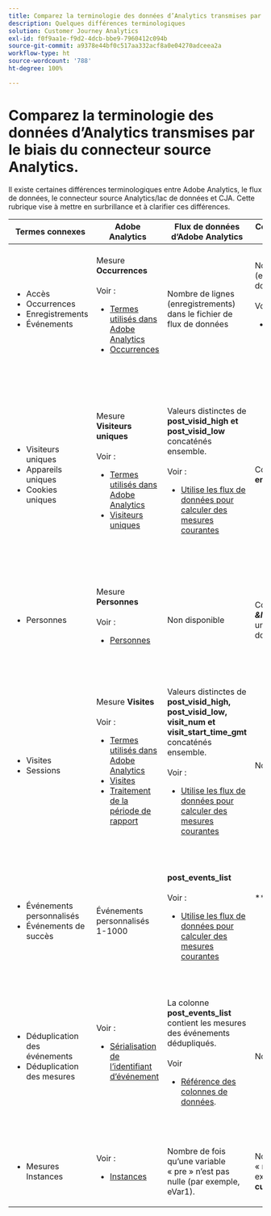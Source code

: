 ```yaml
---
title: Comparez la terminologie des données d’Analytics transmises par le biais du connecteur source Analytics.
description: Quelques différences terminologiques
solution: Customer Journey Analytics
exl-id: f0f9aa1e-f9d2-4dcb-bbe9-7960412c094b
source-git-commit: a9378e44bf0c517aa332acf8a0e04270adceea2a
workflow-type: ht
source-wordcount: '788'
ht-degree: 100%

---
```


# Comparez la terminologie des données d’Analytics transmises par le biais du connecteur source Analytics.

Il existe certaines différences terminologiques entre Adobe Analytics, le flux de données, le connecteur source Analytics/lac de données et CJA. Cette rubrique vise à mettre en surbrillance et à clarifier ces différences.

| Termes connexes | Adobe Analytics | Flux de données d’Adobe Analytics | Connecteur source Analytics/lac de données | CJA | Remarques |
|---|---|---|---|---|---|
| <ul><li>Accès</li><li>Occurrences</li><li>Enregistrements</li><li>Événements</li></ul> | Mesure **Occurrences**<br><br>Voir :<ul><li>[Termes utilisés dans Adobe Analytics](https://experienceleague.adobe.com/docs/analytics/technotes/terms.html?lang=fr)</li><li>[Occurrences](https://experienceleague.adobe.com/docs/analytics/components/metrics/occurrences.html?lang=fr)</li></ul> | Nombre de lignes (enregistrements) dans le fichier de flux de données | Nombre de lignes (enregistrements) dans le jeu de données<br><br>Voir :<ul><li>[Comparaison de vos données Adobe Analytics aux données CJA](https://experienceleague.adobe.com/docs/analytics-platform/using/troubleshooting/compare.html?lang=fr)</li></ul> | Mesure **Événements**  | <ul><li>« Accès » et « occurrence » sont synonymes dans Adobe Analytics.</li><li>Voir _Événements personnalisés_ ci-dessous.</li><li>Certaines données sont filtrées lorsqu’elles transitent par le connecteur source Analytics vers AEP. Voir [Comparer vos données Adobe Analytics aux données CJA](https://experienceleague.adobe.com/docs/analytics-platform/using/troubleshooting/compare.html?lang=fr) |
| <ul><li>Visiteurs uniques</li><li>Appareils uniques</li><li>Cookies uniques</li></ul> | Mesure **Visiteurs uniques**<br><br>Voir :<ul><li>[Termes utilisés dans Adobe Analytics](https://experienceleague.adobe.com/docs/analytics/technotes/terms.html?lang=fr)</li><li>[Visiteurs uniques](https://experienceleague.adobe.com/docs/analytics/components/metrics/unique-visitors.html?lang=fr)</li></ul> | Valeurs distinctes de **post\_visid\_high et post\_visid\_low** concaténés ensemble.<br><br>Voir :<ul><li>[Utilise les flux de données pour calculer des mesures courantes](https://experienceleague.adobe.com/docs/analytics/export/analytics-data-feed/data-feed-contents/datafeeds-calculate.html?lang=fr)</li></ul> | Comptage distinct de **endUserIDs.\_experience.aaid.id** | Mesure **Personnes**, si **endUserIDs.\_experience.aaid.id** est choisi comme ID de personne. | <ul><li>Un « visiteur » dans Adobe Analytics est généralement associé à un « identifiant d’appareil » tel qu’un cookie. AAID est l’identifiant d’appareil Principal dans Adobe Analytics, et non l’ECID. Voir également [AAID, ECID, AACUSTOMID et le connecteur source Analytics](https://experienceleague.adobe.com/docs/analytics-platform/using/cja-overview/compare-aa-cja/aaid-ecid-adc.html?lang=fr).</li><li>« Visiteur » n’est pas une mesure prête à l’emploi dans CJA. Mais si vous choisissez **endUserIDs.\_experience.aaid.id** en tant qu’ID de personne, la mesure Personnes dans CJA est presque équivalente à la mesure Visiteurs uniques dans Adobe Analytics.</li></ul> |
| <ul><li>Personnes</li></ul> | Mesure **Personnes**<br><br> Voir :<ul><li>[Personnes](https://experienceleague.adobe.com/docs/analytics/components/metrics/people.html?lang=fr)</li></ul> | Non disponible | Comptage distinct de **_\&lt;path\>_.stitchedId**(disponible uniquement dans les jeux de données assemblés) | Mesure **Personnes** | <ul><li>La mesure Personnes dans CJA est le nombre distinct des ID de personne. Selon ce que vous choisissez comme ID de personne dans la connexion CJA, la mesure Personnes peut signifier différentes choses.</ul></li> |
| <ul><li>Visites</li><li>Sessions</li></ul> | Mesure **Visites**<br><br>Voir :<ul><li>[Termes utilisés dans Adobe Analytics](https://experienceleague.adobe.com/docs/analytics/technotes/terms.html?lang=fr)</li><li>[Visites](https://experienceleague.adobe.com/docs/analytics/components/metrics/visits.html?lang=fr)</li><li>[Traitement de la période de rapport](https://experienceleague.adobe.com/docs/analytics/components/virtual-report-suites/vrs-report-time-processing.html?lang=fr)</ul></li> | Valeurs distinctes de **post\_visid\_high, post\_visid\_low, visit\_num et visit\_start\_time\_gmt** concaténés ensemble.<br><br>Voir :<ul><li>[Utilise les flux de données pour calculer des mesures courantes](https://experienceleague.adobe.com/docs/analytics/export/analytics-data-feed/data-feed-contents/datafeeds-calculate.html?lang=fr)</li></ul> | Non disponible | Mesure **Sessions** | <ul><li>Avec le traitement de la période de rapport dans les suites de rapports virtuelles Adobe Analytics et les vues de données CJA, le concept de visite (session) est configurable. Par conséquent, le nombre de visites (sessions) peut varier d’un environnement à un autre en fonction de la définition qui s’applique. Voir aussi [Comparer le traitement des données sur les fonctionnalités de rapports Adobe Analytics et CJA](https://experienceleague.adobe.com/docs/analytics-platform/using/cja-overview/compare-aa-cja/data-processing-comparisons.html?lang=fr) et [Suites de rapports virtuelles, vues de données, sandboxes AEP et connecteur source Analytics](https://experienceleague.adobe.com/docs/analytics-platform/using/cja-overview/compare-aa-cja/vrs-dataview-sandbox-adc.html?lang=fr). |
| <ul><li>Événements personnalisés</li><li>Événements de succès</li></ul> | Événements personnalisés 1-1000 | **post\_events\_list**<br><br> Voir :<ul><li>[Utilise les flux de données pour calculer des mesures courantes](https://experienceleague.adobe.com/docs/analytics/export/analytics-data-feed/data-feed-contents/datafeeds-calculate.html?lang=fr) | **\_experience.analytics.<ul>event1to100.event1 **jusque<br>** event901to1000.event1000 **</ul> | **\_experience.analytics.<ul>event1to100.event1 **jusque<br>** event901to1000.event1000 **</ul> | <ul><li>Dans Adobe Analytics, un « événement » revêt la définition suivante : il s’agit d’un [Événement de succès](https://experienceleague.adobe.com/docs/analytics/components/metrics/custom-events.html?lang=fr) (événement personnalisé) qui a été défini dans une demande d’image Adobe Analytics (appel au serveur de collecte de données).</ul> |
| <ul><li>Déduplication des événements</li><li>Déduplication des mesures</ul></li> | Voir :<ul><li>[Sérialisation de l’identifiant d’événement](https://experienceleague.adobe.com/docs/analytics/implementation/vars/page-vars/events/event-serialization.html?lang=fr)</li></ul> | La colonne **post_events_list** contient les mesures des événements dédupliqués.<br><br>Voir      <ul><li>[Référence des colonnes de données](https://experienceleague.adobe.com/docs/analytics/export/analytics-data-feed/data-feed-contents/datafeeds-reference.html?lang=fr). </ul></li> | Non disponible | Voir :<ul><li>[Paramètres des composants : déduplication des mesures](https://experienceleague.adobe.com/docs/analytics-platform/using/cja-dataviews/component-settings/metric-deduplication.html?lang=fr) | <ul><li>La déduplication des événements/mesures dans Adobe Analytics diffère légèrement de CJA. Dans Adobe Analytics, la déduplication a lieu au moment du traitement des données. Dans CJA, la déduplication a lieu au moment de l’exécution du rapport, ce qui offre plus de flexibilité. Les mesures dédupliquées peuvent différer légèrement dans Adobe Analytics et CJA.</li></ul> |
| <ul><li>Mesures Instances</li></ul> | Voir :<ul><li>[Instances](https://experienceleague.adobe.com/docs/analytics/components/metrics/instances.html?lang=fr) | Nombre de fois qu’une variable « pre » n’est pas nulle (par exemple, eVar1). | Nombre de fois qu’une variable « mid » n’est pas nulle (par exemple, **\_experience.analytics.<br>customDimensions.eVars.eVar1**). | Mesures **Instances** | <ul><li>Les instances sont normalement associées aux colonnes prop et eVar comme un moyen de déterminer combien de fois la variable a été définie. |
